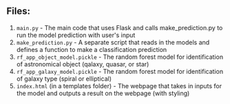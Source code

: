 ## Files:

1. `main.py` - The main code that uses Flask and calls make_prediction.py to run the model prediction with user's input
2. `make_prediction.py` - A separate script that reads in the models and defines a function to make a classification prediction 
3. `rf_app_object_model.pickle` - The random forest model for identification of astronomical object (qalaxy, quasar, or star)
4. `rf_app_galaxy_model.pickle` - The random forest model for identification of galaxy type (spiral or elliptical)
5. `index.html` (in a templates folder) - The webpage that takes in inputs for the model and outputs a result on the webpage (with styling)
